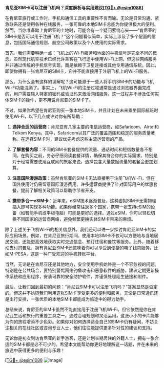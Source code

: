 **肯尼亚SIM卡可以注册飞机吗？深度解析与实用建议[[TG💪+ @esim1088](https://t.me/s/esim1088)]**

在肯尼亚旅行或工作时，手机和通信工具的重要性不言而喻。无论是日常沟通、紧急联系还是使用各种在线服务，一张可靠的本地SIM卡总能为你提供极大的便利。然而，当你准备踏上肯尼亚的土地时，可能会有一个疑问萦绕心头——“肯尼亚的SIM卡是否可以用于注册飞机？”这个问题看似简单，实际上涉及了多个层面的信息，包括国际通信规则、航空公司政策以及个人使用的实际需求。

首先，我们需要明确一点：飞机上的Wi-Fi服务和地面的手机信号是完全不同的概念。虽然现代航空技术已经允许乘客在飞行途中使用Wi-Fi上网，但这些网络服务并非通过传统的手机信号实现，而是依赖于卫星连接或其他专用通信系统。因此，即使你拥有一张肯尼亚的SIM卡，它并不能直接用于注册飞机上的Wi-Fi服务。

那么，为什么会有这样的误解呢？这可能源于一些人将手机SIM卡的功能与飞机Wi-Fi功能混淆了。事实上，飞机Wi-Fi的注册过程通常是通过浏览器界面完成的，用户需要输入特定的密码或验证码来激活网络服务。这一过程并不涉及任何实体SIM卡的操作，更不用说肯尼亚的SIM卡了。

不过，如果你希望在肯尼亚购买一张本地SIM卡，并且计划在未来乘坐国际航班时使用Wi-Fi，以下几点或许对你有所帮助：

1. **选择合适的运营商**：肯尼亚有几家主要的电信运营商，如Safaricom、Airtel和Telkom Kenya。其中，Safaricom以其广泛的覆盖范围和稳定的服务质量著称。在选择SIM卡时，建议优先考虑这些主流运营商的产品。

2. **了解套餐内容**：不同的SIM卡套餐提供的流量、通话时间和短信数量各不相同。在购买之前，务必仔细阅读套餐详情，确保其符合你的实际需求。特别是对于经常需要使用互联网的旅客来说，选择包含大量数据流量的套餐会更加划算。

3. **注意国际漫游政策**：虽然肯尼亚的SIM卡无法直接用于注册飞机Wi-Fi，但在国外使用时仍需留意国际漫游费用。许多运营商提供了针对国际用户的优惠套餐，提前了解相关政策可以帮助你节省开支。

4. **携带多合一eSIM卡**：近年来，eSIM技术逐渐普及，这种虚拟SIM卡无需物理插入即可实现多种功能。如果你经常往返多个国家，携带一张支持eSIM的设备（如智能手机或平板电脑）可能是更好的选择。通过eSIM，你可以轻松切换不同国家的运营商网络，避免频繁更换实体SIM卡带来的麻烦。

除了上述关于飞机Wi-Fi的相关信息外，我们还可以进一步探讨肯尼亚SIM卡的实际应用场景。例如，在肯尼亚旅行期间，使用本地SIM卡不仅可以方便地与当地居民交流，还能更高效地获取实时交通信息、预订住宿和餐饮等服务。此外，随着移动支付的普及，拥有肯尼亚SIM卡还意味着你可以享受到便捷的电子钱包服务，比如M-PESA，这是一种广受欢迎的手机转账平台。

当然，无论是在肯尼亚还是其他地方，安全使用手机始终是一个不容忽视的问题。特别是在公共场合，要特别警惕网络钓鱼攻击和恶意软件的威胁。建议定期更新操作系统和应用程序，安装可靠的安全防护软件，并谨慎处理陌生链接和附件。

最后，让我们回到最初的问题：“肯尼亚SIM卡可以注册飞机吗？”答案显然是否定的。但这并不妨碍我们利用这张SIM卡享受更多的便利和服务。无论是日常通讯还是出行安排，一张优质的本地SIM卡都能成为旅途中的得力助手。

总结来说，肯尼亚的SIM卡虽然不能直接用于注册飞机Wi-Fi，但它依然是你在肯尼亚生活和旅行的重要工具之一。通过合理规划和灵活运用，这张小小的卡片能够为你的旅程增添不少色彩。如果你对如何选择适合自己的SIM卡仍有疑问，不妨关注相关的在线社区或咨询专业人士，他们往往能提供更多针对性的建议和支持。

无论你是初次到访肯尼亚的新手游客，还是计划长期居住的外籍人士，拥有一张合适的SIM卡都是必不可少的。希望本文能帮助你更好地理解这一话题，并在未来的旅途中获得更多的便利与乐趣！

[[TG💪+ @esim1088](https://t.me/s/esim1088) ![Image](https://i.postimg.cc/4NQfJmqS/Snipaste-2025-05-13-00-14-12.png)]